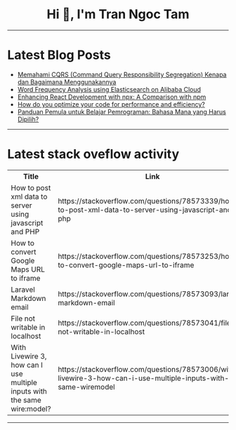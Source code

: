 <h1 align="center">Hi 👋, I'm Tran Ngoc Tam</h1>

---

# Latest Blog Posts 
<!-- BLOG-POST-LIST:START -->
- [Memahami CQRS &lpar;Command Query Responsibility Segregation&rpar; Kenapa dan Bagaimana Menggunakannya](https://dev.to/yogameleniawan/memahami-cqrs-command-query-responsibility-segregation-kenapa-dan-bagaimana-menggunakannya-4hmf)
- [Word Frequency Analysis using Elasticsearch on Alibaba Cloud](https://dev.to/a_lucas/word-frequency-analysis-using-elasticsearch-on-alibaba-cloud-4i6j)
- [Enhancing React Development with npx: A Comparison with npm](https://dev.to/imparth/enhancing-react-development-with-npx-a-comparison-with-npm-17p4)
- [How do you optimize your code for performance and efficiency?](https://dev.to/learn_with_santosh/how-do-you-optimize-your-code-for-performance-and-efficiency-3c0h)
- [Panduan Pemula untuk Belajar Pemrograman: Bahasa Mana yang Harus Dipilih?](https://dev.to/yogameleniawan/panduan-pemula-untuk-belajar-pemrograman-bahasa-mana-yang-harus-dipilih-3a71)
<!-- BLOG-POST-LIST:END -->

---

# Latest stack oveflow activity
<table>
  <tr><th>Title</th><th>Link</th></tr>
  <!-- STACKOVERFLOW:START --><tr><td>How to post xml data to server using javascript and PHP</td><td>https://stackoverflow.com/questions/78573339/how-to-post-xml-data-to-server-using-javascript-and-php</td></tr><tr><td>How to convert Google Maps URL to iframe</td><td>https://stackoverflow.com/questions/78573253/how-to-convert-google-maps-url-to-iframe</td></tr><tr><td>Laravel Markdown email</td><td>https://stackoverflow.com/questions/78573093/laravel-markdown-email</td></tr><tr><td>File not writable in localhost</td><td>https://stackoverflow.com/questions/78573041/file-not-writable-in-localhost</td></tr><tr><td>With Livewire 3, how can I use multiple inputs with the same wire:model?</td><td>https://stackoverflow.com/questions/78573006/with-livewire-3-how-can-i-use-multiple-inputs-with-the-same-wiremodel</td></tr><!-- STACKOVERFLOW:END -->
</table>

---


